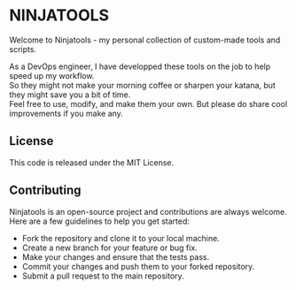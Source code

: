 # NINJATOOLS

Welcome to Ninjatools - my personal collection of custom-made tools and scripts.

As a DevOps engineer, I have developped these tools on the job to help speed up my workflow.  
So they might not make your morning coffee or sharpen your katana, but they might save you a bit of time.  
Feel free to use, modify, and make them your own. But please do share cool improvements if you make any.  

## License

This code is released under the MIT License.

## Contributing
Ninjatools is an open-source project and contributions are always welcome. Here are a few guidelines to help you get started:

* Fork the repository and clone it to your local machine.
* Create a new branch for your feature or bug fix.
* Make your changes and ensure that the tests pass.
* Commit your changes and push them to your forked repository.
* Submit a pull request to the main repository.
